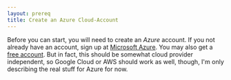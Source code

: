 ```yaml
---
layout: prereq
title: Create an Azure Cloud-Account
---
```


Before you can start, you will need to create an _Azure_ account. If you not already have an account, sign up 
at [Microsoft Azure](https://portal.azure.com). You may also get a [free account](https://azure.com/free). But in fact, this should be somewhat cloud provider independent, so
 Google Cloud or AWS should work as well, though, I'm only describing the real stuff for Azure for now.

